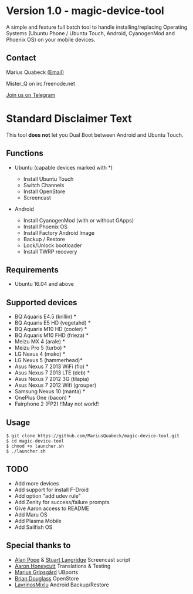 # Version 1.0 - magic-device-tool

A simple and feature full batch tool to handle installing/replacing Operating Systems (Ubuntu Phone / Ubuntu Touch, Android, CyanogenMod and Phoenix OS) on your mobile devices.

Contact
-------
Marius Quabeck [(Email)](mailto:misterq@ubuntu.com)

Mister_Q on irc.freenode.net

[Join us on Telegram](https://telegram.me/joinchat/A3LlWgiC4TQYX0epd9w8EQ)

# Standard Disclaimer Text
This tool **does not** let you Dual Boot between Android and Ubuntu Touch.

Functions
---
- Ubuntu (capable devices marked with *)
  - Install Ubuntu Touch
  - Switch Channels
  - Install OpenStore
  - Screencast


- Android
  - Install CyanogenMod (with or without GApps)
  - Install Phoenix OS
  - Install Factory Android Image
  - Backup / Restore
  - Lock/Unlock bootloader
  - Install TWRP recovery


Requirements
----
- Ubuntu 16.04 and above

Supported devices
----

- BQ Aquaris E4.5 (krillin) *
- BQ Aquaris E5 HD (vegetahd) *
- BQ Aquaris M10 HD (cooler) *
- BQ Aquaris M10 FHD (frieza) *
- Meizu MX 4 (arale) *
- Meizu Pro 5 (turbo) *
- LG Nexus 4 (mako) *
- LG Nexus 5 (hammerhead)*
- Asus Nexus 7 2013 WiFi (flo) *
- Asus Nexus 7 2013 LTE (deb) *
- Asus Nexus 7 2012 3G (tilapia)
- Asus Nexus 7 2012 Wifi (grouper)
- Samsung Nexus 10 (manta) *
- OnePlus One (bacon) *
- Fairphone 2 (FP2) !!May not work!!


Usage
-----
```
$ git clone https://github.com/MariusQuabeck/magic-device-tool.git
$ cd magic-device-tool
$ chmod +x launcher.sh
$ ./launcher.sh
```

TODO
------
- Add more devices
- Add support for install F-Droid
- Add option "add udev rule"
- Add Zenity for success/failure prompts
- Give Aaron access to README
- Add Maru OS
- Add Plasma Mobile
- Add Sailfish OS

Special thanks to
---
- [Alan Pope](https://github.com/popey) & [Stuart Langridge](https://github.com/stuartlangridge) Screencast script
- [Aaron Honeycutt](https://github.com/ahoneybun) Translations & Testing
- [Marius Gripsgård](https://github.com/mariogrip) UBports
- [Brian Douglass](https://github.com/bhdouglass) OpenStore
- [LavrinosMixlu](https://github.com/LavrinosMixlu) Android Backup/Restore
